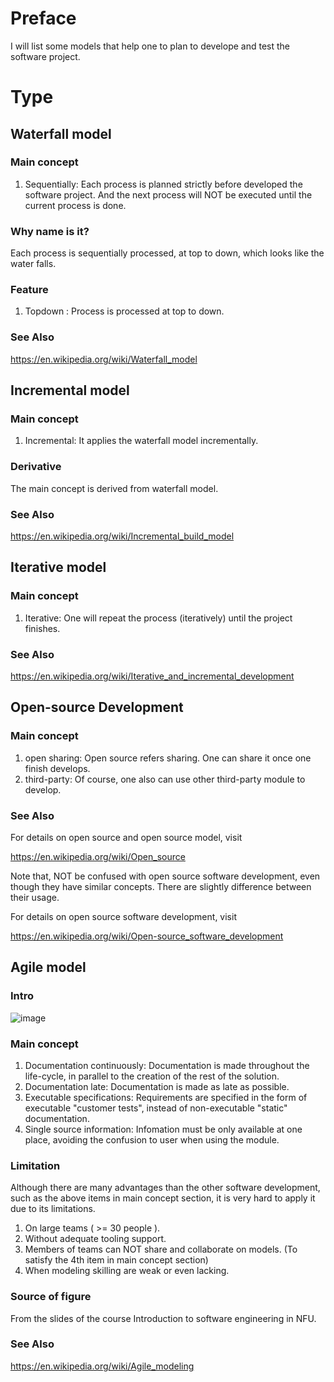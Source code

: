 # Preface
I will list some models that help one to plan to develope and test the software project.
# Type
## Waterfall model
### Main concept
1. Sequentially: Each process is planned strictly before developed the software project. And the next process will NOT be executed until the current process is done.

### Why name is it?
Each process is sequentially processed, at top to down, which looks like the water falls.
### Feature
1. Topdown : Process is processed at top to down.
### See Also
https://en.wikipedia.org/wiki/Waterfall_model

## Incremental model
### Main concept
1. Incremental: It applies the waterfall model incrementally.

### Derivative
The main concept is derived from waterfall model.

### See Also
https://en.wikipedia.org/wiki/Incremental_build_model

## Iterative model
### Main concept
1. Iterative: One will repeat the process (iteratively) until the project finishes.

### See Also
https://en.wikipedia.org/wiki/Iterative_and_incremental_development

## Open-source Development
### Main concept
1. open sharing: Open source refers sharing. One can share it once one finish develops. 
2. third-party: Of course, one also can use other third-party module to develop.

### See Also

For details on open source and open source model, visit

https://en.wikipedia.org/wiki/Open_source

Note that, NOT be confused with open source software development, even though they have similar concepts. There are slightly difference between their usage.

For details on open source software development, visit

https://en.wikipedia.org/wiki/Open-source_software_development

## Agile model
### Intro
![image](https://github.com/40843245/SoftwareEngineering/assets/75050655/016b2cb8-b0da-4487-936c-d946b1ba48b0)

### Main concept
1. Documentation continuously: Documentation is made throughout the life-cycle, in parallel to the creation of the rest of the solution.
2. Documentation late: Documentation is made as late as possible.
3. Executable specifications: Requirements are specified in the form of executable "customer tests", instead of non-executable "static" documentation.
4. Single source information: Infomation must be only available at one place, avoiding the confusion to user when using the module.

### Limitation
Although there are many advantages than the other software development, such as the above items in main concept section, 
it is very hard to apply it due to its limitations.

1. On large teams ( >= 30 people ).
2. Without adequate tooling support.
3. Members of teams can NOT share and collaborate on models. (To satisfy the 4th item in main concept section)
4. When modeling skilling are weak or even lacking.

### Source of figure
From the slides of the course Introduction to software engineering in NFU.

### See Also
https://en.wikipedia.org/wiki/Agile_modeling


